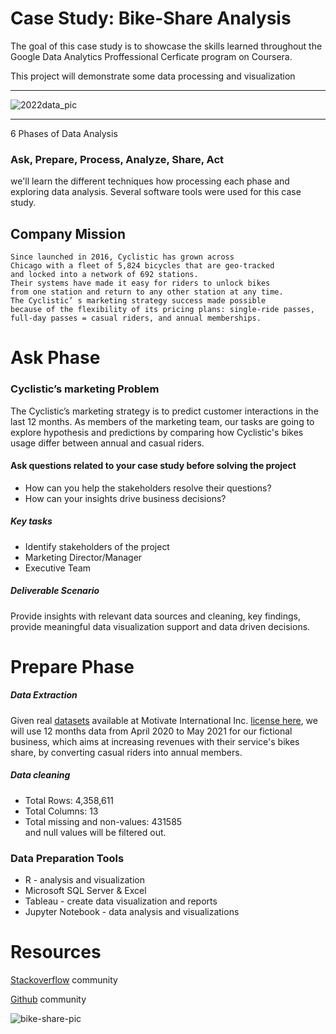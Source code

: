 
# Case Study: Bike-Share Analysis 
 The goal of this case study is to showcase the skills learned 
 throughout the Google Data Analytics Proffessional 
 Cerficate program on Coursera.

 This project will demonstrate some data processing and visualization
 
 ------------------------------------------------------------------
 
 ![2022data_pic](https://user-images.githubusercontent.com/36643432/163570923-1f7776e0-5452-49a7-b2a1-7dde0394b335.png)

------------------------------------------------------------------
 
 6 Phases of Data Analysis 
 ### Ask, Prepare, Process, Analyze, Share, Act
 
 we'll learn the different techniques 
 how processing each phase and exploring data analysis. 
 Several software tools were used for this case study.


 ## Company Mission
    Since launched in 2016, Cyclistic has grown across 
    Chicago with a fleet of 5,824 bicycles that are geo-tracked 
    and locked into a network of 692 stations. 
    Their systems have made it easy for riders to unlock bikes 
    from one station and return to any other station at any time. 
    The Cyclistic’ s marketing strategy success made possible 
    because of the flexibility of its pricing plans: single-ride passes, 
    full-day passes = casual riders, and annual memberships.

# Ask Phase

### Cyclistic’s marketing Problem
The Cyclistic’s marketing strategy is 
to predict customer interactions in the last 12 months.
As members of the marketing team, our tasks are going to
explore hypothesis and predictions by comparing 
how Cyclistic's bikes usage differ 
between annual and casual riders.


#### Ask questions related to your case study before solving the project

- How can you help the stakeholders resolve their questions?
- How can your insights drive business decisions?

##### Key tasks 

- Identify stakeholders of the project 
- Marketing Director/Manager
- Executive Team

##### Deliverable Scenario
Provide insights with relevant data sources 
and cleaning, key findings,
provide meaningful data visualization support 
and data driven decisions.


# Prepare Phase  

##### Data Extraction
Given real [datasets](https://divvy-tripdata.s3.amazonaws.com/index.html)
available at Motivate International Inc. 
[license here](https://ride.divvybikes.com/data-license-agreement), 
we will use 12 months data from April 2020 to May 2021 for
our fictional business, which aims at increasing revenues
with their service's bikes share, by converting casual riders 
into annual members.

##### Data cleaning
- Total Rows: 4,358,611
- Total Columns: 13
- Total missing and non-values: 431585  
and null values will be filtered out.


### Data Preparation Tools 
- R - analysis and visualization
- Microsoft SQL Server & Excel
- Tableau - create data visualization and reports
- Jupyter Notebook - data analysis and visualizations


# Resources
[Stackoverflow](https://stackoverflow.com/) community

[Github](https://github.com/) community

![bike-share-pic](https://user-images.githubusercontent.com/36643432/163747095-87496a88-f6b2-497a-b419-2483b83ef9a5.png)












